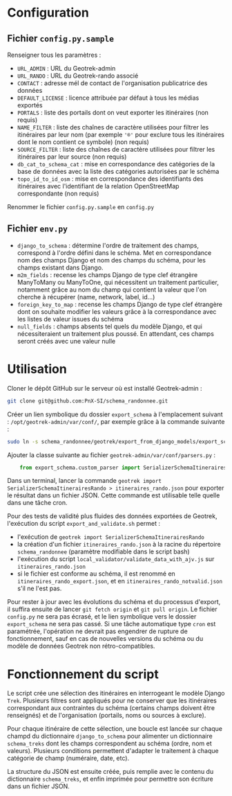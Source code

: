 # Configuration

## Fichier `config.py.sample`
Renseigner tous les paramètres :
 - `URL_ADMIN` : URL du Geotrek-admin
 - `URL_RANDO` : URL du Geotrek-rando associé
 - `CONTACT` : adresse mél de contact de l'organisation publicatrice des données
 - `DEFAULT_LICENSE` : licence attribuée par défaut à tous les médias exportés
 - `PORTALS` : liste des portails dont on veut exporter les itinéraires (non requis)
 - `NAME_FILTER` : liste des chaînes de caractère utilisées pour filtrer les itinéraires par leur nom (par exemple `'®'` pour exclure tous les itinéraires dont le nom contient ce symbole) (non requis)
 - `SOURCE_FILTER` : liste des chaînes de caractère utilisées pour filtrer les itinéraires par leur source (non requis)
 - `db_cat_to_schema_cat` : mise en correspondance des catégories de la base de données avec la liste des catégories autorisées par le schéma
 - `topo_id_to_id_osm` : mise en correspondance des identifiants des itinéraires avec l'identifiant de la relation OpenStreetMap correspondante (non requis)

 Renommer le fichier `config.py.sample` en `config.py`

## Fichier `env.py`
 - `django_to_schema` : détermine l'ordre de traitement des champs, correspond à l'ordre défini dans le schéma. Met en correspondance nom des champs Django et nom des champs du schéma, pour les champs existant dans Django.
 - `m2m_fields` : recense les champs Django de type clef étrangère ManyToMany ou ManyToOne, qui nécessitent un traitement particulier, notamment grâce au nom du champ qui contient la valeur que l'on cherche à récupérer (name, network, label, id...)
 - `foreign_key_to_map` : recense les champs Django de type clef étrangère dont on souhaite modifier les valeurs grâce à la correspondance avec les listes de valeur issues du schéma
 - `null_fields` : champs absents tel quels du modèle Django, et qui nécessiteraient un traitement plus poussé. En attendant, ces champs seront créés avec une valeur nulle

# Utilisation
Cloner le dépôt GitHub sur le serveur où est installé Geotrek-admin :
``` sh
git clone git@github.com:PnX-SI/schema_randonnee.git
```

Créer un lien symbolique du dossier `export_schema` à l'emplacement suivant : `/opt/geotrek-admin/var/conf/`, par exemple grâce à la commande suivante :
``` sh
sudo ln -s schema_randonnee/geotrek/export_from_django_models/export_schema /opt/geotrek-admin/var/conf/
```

Ajouter la classe suivante au fichier `geotrek-admin/var/conf/parsers.py` :
``` python
    from export_schema.custom_parser import SerializerSchemaItinerairesRando
```

Dans un terminal, lancer la commande `geotrek import SerializerSchemaItinerairesRando > itineraires_rando.json` pour exporter le résultat dans un fichier JSON. Cette commande est utilisable telle quelle dans une tâche cron.

Pour des tests de validité plus fluides des données exportées de Geotrek, l'exécution du script `export_and_validate.sh` permet :
- l'exécution de `geotrek import SerializerSchemaItinerairesRando`
- la création d'un fichier `itineraires_rando.json` à la racine du répertoire `schema_randonnee` (paramètre modifiable dans le script bash)
- l'exécution du script `local_validator/validate_data_with_ajv.js` sur `itineraires_rando.json`
- si le fichier est conforme au schéma, il est renommé en `itineraires_rando_export.json`, et en `itineraires_rando_notvalid.json` s'il ne l'est pas.

Pour rester à jour avec les évolutions du schéma et du processus d'export, il suffira ensuite de lancer `git fetch origin` et `git pull origin`. Le fichier `config.py` ne sera pas écrasé, et le lien symbolique vers le dossier `export_schema` ne sera pas cassé. Si une tâche automatique type `cron` est paramétrée, l'opération ne devrait pas engendrer de rupture de fonctionnement, sauf en cas de nouvelles versions du schéma ou du modèle de données Geotrek non rétro-compatibles.


# Fonctionnement du script

Le script crée une sélection des itinéraires en interrogeant le modèle Django `Trek`. Plusieurs filtres sont appliqués pour ne conserver que les itinéraires correspondant aux contraintes du schéma (certains champs doivent être renseignés) et de l'organisation (portails, noms ou sources à exclure).

Pour chaque itinéraire de cette sélection, une boucle est lancée sur chaque champd du dictionnaire `django_to_schema` pour alimenter un dictionnaire `schema_treks` dont les champs correspondent au schéma (ordre, nom et valeurs). Plusieurs conditions permettent d'adapter le traitement à chaque catégorie de champ (numéraire, date, etc).

La structure du JSON est ensuite créée, puis remplie avec le contenu du dictionnaire `schema_treks`, et enfin imprimée pour permettre son écriture dans un fichier JSON.
